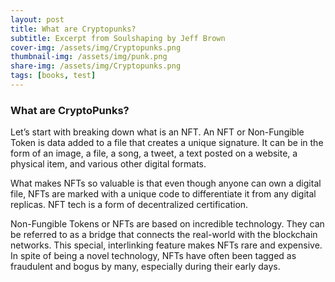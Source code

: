 ```yaml
---
layout: post
title: What are Cryptopunks?
subtitle: Excerpt from Soulshaping by Jeff Brown
cover-img: /assets/img/Cryptopunks.png
thumbnail-img: /assets/img/punk.png
share-img: /assets/img/Cryptopunks.png
tags: [books, test]
---
```

### What are CryptoPunks?
Let’s start with breaking down what is an NFT. An NFT or Non-Fungible Token is data added to a file that creates a unique signature. It can be in the form of an image, a file, a song, a tweet, a text posted on a website, a physical item, and various other digital formats.

What makes NFTs so valuable is that even though anyone can own a digital file, NFTs are marked with a unique code to differentiate it from any digital replicas. NFT tech is a form of decentralized certification.

Non-Fungible Tokens or NFTs are based on incredible technology. They can be referred to as a bridge that connects the real-world with the blockchain networks. This special, interlinking feature makes NFTs rare and expensive. In spite of being a novel technology, NFTs have often been tagged as fraudulent and bogus by many, especially during their early days.

